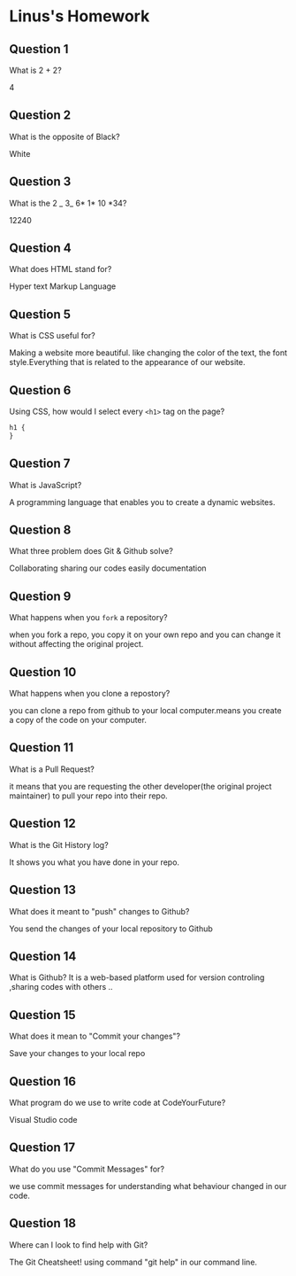 # Linus's Homework

## Question 1

What is 2 + 2?

4

## Question 2

What is the opposite of Black?

White

## Question 3

What is the 2 _ 3_ 6* 1* 10 \*34?

12240

## Question 4

What does HTML stand for?

Hyper text Markup Language

## Question 5

What is CSS useful for?

Making a website more beautiful. like changing the color of the text, the font style.Everything that is related to the appearance of our website.

## Question 6

Using CSS, how would I select every `<h1>` tag on the page?

```css
h1 {
}
```

## Question 7

What is JavaScript?

A programming language that enables you to create a dynamic websites.

## Question 8

What three problem does Git & Github solve?

Collaborating
sharing our codes easily
documentation

## Question 9

What happens when you `fork` a repository?

when you fork a repo, you copy it on your own repo and you can change it without affecting the original project.

## Question 10

What happens when you clone a repostory?

you can clone a repo from github to your local computer.means you create a copy of the code on your computer.

## Question 11

What is a Pull Request?

it means that you are requesting the other developer(the original project maintainer) to pull your repo into their repo.

## Question 12

What is the Git History log?

It shows you what you have done in your repo.

## Question 13

What does it meant to "push" changes to Github?

You send the changes of your local repository to Github

## Question 14

What is Github?
It is a web-based platform used for version controling ,sharing codes with others ..

## Question 15

What does it mean to "Commit your changes"?

Save your changes to your local repo

## Question 16

What program do we use to write code at CodeYourFuture?

Visual Studio code

## Question 17

What do you use "Commit Messages" for?

we use commit messages for understanding what behaviour changed in our code.

## Question 18

Where can I look to find help with Git?

The Git Cheatsheet!
using command "git help" in our command line.
